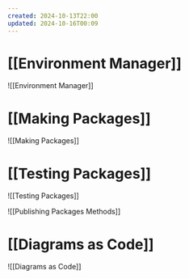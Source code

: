 ```yaml
---
created: 2024-10-13T22:00
updated: 2024-10-16T00:09
---
```


# [[Environment Manager]]
![[Environment Manager]]

# [[Making Packages]]
![[Making Packages]]

# [[Testing Packages]]
![[Testing Packages]]

![[Publishing Packages Methods]]
# [[Diagrams as Code]]
![[Diagrams as Code]]